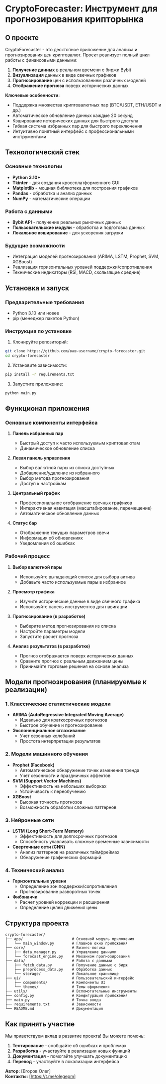 # CryptoForecaster: Инструмент для прогнозирования крипторынка

## О проекте

CryptoForecaster - это десктопное приложение для анализа и прогнозирования цен криптовалют. Проект реализует полный цикл работы с финансовыми данными:

1. **Получение данных** в реальном времени с биржи Bybit
2. **Визуализация** данных в виде свечных графиков
3. **Прогнозирование** цен с использованием различных моделей
4. **Отображение прогноза** поверх исторических данных

**Ключевые особенности:**
- Поддержка множества криптовалютных пар (BTC/USDT, ETH/USDT и др.)
- Автоматическое обновление данных каждые 20 секунд
- Кэширование исторических данных для быстрого доступа
- Гибкая система избранных пар для быстрого переключения
- Интуитивно понятный интерфейс с профессиональными инструментами

## Технологический стек

### Основные технологии
- **Python 3.10+**
- **Tkinter** - для создания кроссплатформенного GUI
- **Matplotlib** - мощная библиотека для построения графиков
- **Pandas** - обработка и анализ данных
- **NumPy** - математические операции

### Работа с данными
- **Bybit API** - получение реальных рыночных данных
- **Пользовательские модули** - обработка и подготовка данных
- **Локальное кэширование** - для ускорения загрузки

### Будущие возможности
- Интеграция моделей прогнозирования (ARIMA, LSTM, Prophet, SVM, XGBoost)
- Реализация горизонтальных уровней поддержки/сопротивления
- Технические индикаторы (RSI, MACD, скользящие средние)

## Установка и запуск

### Предварительные требования
- Python 3.10 или новее
- pip (менеджер пакетов Python)

### Инструкция по установке

1. Клонируйте репозиторий:
```bash
git clone https://github.com/ваш-username/crypto-forecaster.git
cd crypto-forecaster
```

2. Установите зависимости:
```bash
pip install -r requirements.txt
```

3. Запустите приложение:
```bash
python main.py
```

## Функционал приложения

### Основные компоненты интерфейса

1. **Панель избранных пар**
   - Быстрый доступ к часто используемым криптовалютам
   - Динамическое обновление списка

2. **Левая панель управления**
   - Выбор валютной пары из списка доступных
   - Добавление/удаление из избранного
   - Выбор метода прогнозирования
   - Доступ к настройкам

3. **Центральный график**
   - Профессиональное отображение свечных графиков
   - Интерактивная навигация (масштабирование, перемещение)
   - Автоматическое обновление данных

4. **Статус бар**
   - Отображение текущих параметров свечи
   - Информация об обновлениях
   - Уведомления об ошибках

### Рабочий процесс

1. **Выбор валютной пары**
   - Используйте выпадающий список для выбора актива
   - Добавьте часто используемые пары в избранное

2. **Просмотр графика**
   - Изучите исторические данные в виде свечного графика
   - Используйте панель инструментов для навигации

3. **Прогнозирование (в разработке)**
   - Выберите метод прогнозирования из списка
   - Настройте параметры модели
   - Запустите расчет прогноза

4. **Анализ результатов (в разработке)**
   - Прогноз отображается поверх исторических данных
   - Сравните прогноз с реальным движением цены
   - Принимайте торговые решения на основе анализа

## Модели прогнозирования (планируемые к реализации)

### 1. Классические статистические модели
- **ARIMA (AutoRegressive Integrated Moving Average)**
  - Идеально для краткосрочных прогнозов
  - Быстрое обучение и прогнозирование
- **Экспоненциальное сглаживание**
  - Учет сезонных колебаний
  - Простота интерпретации результатов

### 2. Модели машинного обучения
- **Prophet (Facebook)**
  - Автоматическое обнаружение точек изменения тренда
  - Учет сезонности и праздничных эффектов
- **SVM (Support Vector Machines)**
  - Эффективность на небольших выборках
  - Устойчивость к переобучению
- **XGBoost**
  - Высокая точность прогнозов
  - Возможность обработки сложных паттернов

### 3. Нейронные сети
- **LSTM (Long Short-Term Memory)**
  - Эффективность для долгосрочных прогнозов
  - Способность улавливать сложные временные зависимости
- **Сверточные сети (CNN)**
  - Анализ паттернов на различных таймфреймах
  - Обнаружение графических формаций

### 4. Технический анализ
- **Горизонтальные уровни**
  - Определение зон поддержки/сопротивления
  - Прогнозирование разворотных точек
- **Фибоначчи**
  - Расчет уровней коррекции и расширения
  - Определение целей движения цены

## Структура проекта

```
crypto-forecaster/
├── app/                      # Основной модуль приложения
│   └── main_window.py        # Главное окно приложения
├── core/                     # Бизнес-логика
│   ├── data_manager.py       # Управление данными
│   └── forecast_engine.py    # Механизм прогнозирования
├── data/                     # Работа с данными
│   ├── fetch_data.py         # Получение данных с бирж
│   ├── preprocess_data.py    # Обработка данных
│   └── storage/              # Локальное хранилище
├── ui/                       # Пользовательский интерфейс
│   ├── components/           # Компоненты UI
│   └── themes/               # Темы оформления
├── utils/                    # Вспомогательные инструменты
├── config.py                 # Конфигурация приложения
├── main.py                   # Точка входа
├── requirements.txt          # Зависимости
└── README.md                 # Документация
```


## Как принять участие

Мы приветствуем вклад в развитие проекта! Вы можете помочь:

1. **Тестирование** - сообщайте об ошибках и проблемах
2. **Разработка** - участвуйте в реализации новых функций
3. **Документация** - помогайте улучшать документацию
4. **Перевод** - участвуйте в локализации интерфейса

**Автор:** [Егоров Олег]  
**Контакты:** [https://t.me/olegepm]
